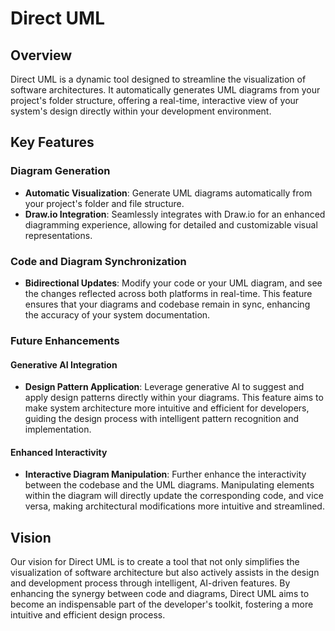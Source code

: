 # Direct UML

## Overview
Direct UML is a dynamic tool designed to streamline the visualization of software architectures. It automatically generates UML diagrams from your project's folder structure, offering a real-time, interactive view of your system's design directly within your development environment.

## Key Features

### Diagram Generation
- **Automatic Visualization**: Generate UML diagrams automatically from your project's folder and file structure.
- **Draw.io Integration**: Seamlessly integrates with Draw.io for an enhanced diagramming experience, allowing for detailed and customizable visual representations.

### Code and Diagram Synchronization
- **Bidirectional Updates**: Modify your code or your UML diagram, and see the changes reflected across both platforms in real-time. This feature ensures that your diagrams and codebase remain in sync, enhancing the accuracy of your system documentation.

### Future Enhancements

#### Generative AI Integration
- **Design Pattern Application**: Leverage generative AI to suggest and apply design patterns directly within your diagrams. This feature aims to make system architecture more intuitive and efficient for developers, guiding the design process with intelligent pattern recognition and implementation.

#### Enhanced Interactivity
- **Interactive Diagram Manipulation**: Further enhance the interactivity between the codebase and the UML diagrams. Manipulating elements within the diagram will directly update the corresponding code, and vice versa, making architectural modifications more intuitive and streamlined.

## Vision
Our vision for Direct UML is to create a tool that not only simplifies the visualization of software architecture but also actively assists in the design and development process through intelligent, AI-driven features. By enhancing the synergy between code and diagrams, Direct UML aims to become an indispensable part of the developer's toolkit, fostering a more intuitive and efficient design process.